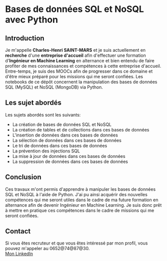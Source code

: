 # Bases de données SQL et NoSQL avec Python

## Introduction
Je m'appelle **Charles-Henri SAINT-MARS** et je suis actuellement en **recherche** d'une **entreprise d'accueil** afin d'effectuer une formation d'**Ingénieur en Machine Learning** en alternance et bien entendu de faire profiter de mes connaissances et compétences à cette entreprise d'accueil. Entre-temps, je suis des MOOCs afin de progresser dans ce domaine et d'être mieux préparé pour les missions qui me seront confiées. Les notebooks de ce dépôt concernent la manipulation des bases de données SQL (MySQL) et NoSQL (MongoDB) via Python. 

## Les sujet abordés
Les sujets abordés sont les suivants:
- La création de bases de données SQL et NoSQL
- La création de tables et de collections dans ces bases de données
- L'insertion de données dans ces bases de données
- La sélection de données dans ces bases de données
- Le tri de données dans ces bases de données
- La prévention des injections SQL
- La mise à jour de données dans ces bases de données
- La suppression de données dans ces bases de données

## Conclusion
Ces travaux m'ont permis d'apprendre à manipuler les bases de données SQL et NoSQL à l'aide de Python. J'ai pu ainsi acquérir des nouvelles compétences qui me seront utiles dans le cadre de ma future formation en alternance afin de devenir Ingénieur en Machine Learning. Je suis donc prêt à mettre en pratique ces compétences dans le cadre de missions qui me seront confiées.

## Contact
Si vous êtes recruteur et que vous êtes intéressé par mon profil, vous pouvez m'appeler au 0652@74@87@30. <br>
[Mon LinkedIn](https://www.linkedin.com/in/charles-henri-saint-mars)
